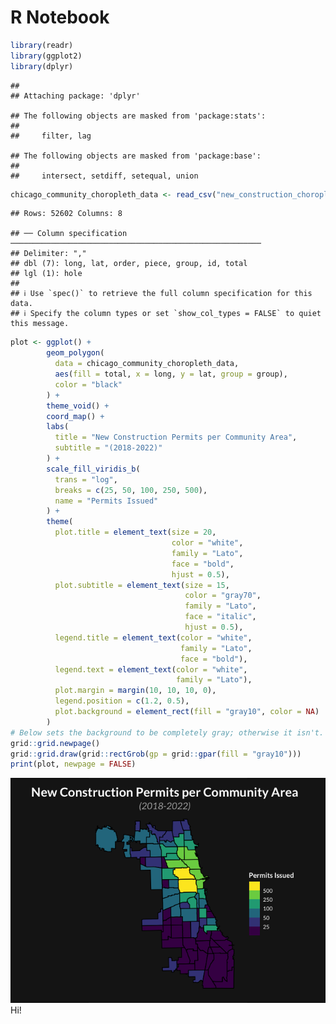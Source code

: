 R Notebook
================

``` r
library(readr)
library(ggplot2)
library(dplyr)
```

    ## 
    ## Attaching package: 'dplyr'

    ## The following objects are masked from 'package:stats':
    ## 
    ##     filter, lag

    ## The following objects are masked from 'package:base':
    ## 
    ##     intersect, setdiff, setequal, union

``` r
chicago_community_choropleth_data <- read_csv("new_construction_choropleth/choropleth.csv")
```

    ## Rows: 52602 Columns: 8

    ## ── Column specification ────────────────────────────────────────────────────────
    ## Delimiter: ","
    ## dbl (7): long, lat, order, piece, group, id, total
    ## lgl (1): hole
    ## 
    ## ℹ Use `spec()` to retrieve the full column specification for this data.
    ## ℹ Specify the column types or set `show_col_types = FALSE` to quiet this message.

``` r
plot <- ggplot() +  
        geom_polygon(
          data = chicago_community_choropleth_data,
          aes(fill = total, x = long, y = lat, group = group),
          color = "black"
        ) +
        theme_void() +
        coord_map() +  
        labs(    
          title = "New Construction Permits per Community Area",
          subtitle = "(2018-2022)"
        ) +
        scale_fill_viridis_b(
          trans = "log", 
          breaks = c(25, 50, 100, 250, 500), 
          name = "Permits Issued"
        ) +
        theme(
          plot.title = element_text(size = 20, 
                                    color = "white", 
                                    family = "Lato", 
                                    face = "bold", 
                                    hjust = 0.5),    
          plot.subtitle = element_text(size = 15, 
                                       color = "gray70", 
                                       family = "Lato", 
                                       face = "italic", 
                                       hjust = 0.5),    
          legend.title = element_text(color = "white", 
                                      family = "Lato", 
                                      face = "bold"),    
          legend.text = element_text(color = "white", 
                                     family = "Lato"),    
          plot.margin = margin(10, 10, 10, 0),
          legend.position = c(1.2, 0.5),
          plot.background = element_rect(fill = "gray10", color = NA)
        )
# Below sets the background to be completely gray; otherwise it isn't.
grid::grid.newpage()
grid::grid.draw(grid::rectGrob(gp = grid::gpar(fill = "gray10")))
print(plot, newpage = FALSE)
```

![](new_construction_choropleth_files/figure-gfm/chicago_choropleth-1.png)<!-- -->
Hi!
